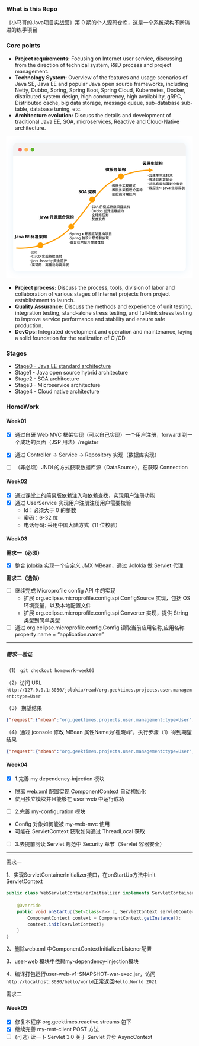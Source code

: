 ### What is this Repo
《小马哥的Java项目实战营》第 0 期的个人源码仓库，这是一个系统架构不断演进的练手项目

### Core points

- **Project requirements:** Focusing on Internet user service, discussing from the direction of technical system, R&D process and project management.
- **Technology System:** Overview of the features and usage scenarios of Java SE, Java EE and popular Java open source frameworks, including Netty, Dubbo, Spring, Spring Boot, Spring Cloud, Kubernetes, Docker, distributed system design, high concurrency, high availability, gRPC, Distributed cache, big data storage, message queue, sub-database sub-table, database tuning, etc.
- **Architecture evolution:** Discuss the details and development of traditional Java EE, SOA, microservices, Reactive and Cloud-Native architecture.

![img](resource/project-1.62bfa416.png)

- **Project process:** Discuss the process, tools, division of labor and collaboration of various stages of Internet projects from project establishment to launch.
- **Quality Assurance:** Discuss the methods and experience of unit testing, integration testing, stand-alone stress testing, and full-link stress testing to improve service performance and stability and ensure safe production.
- **DevOps:** Integrated development and operation and maintenance, laying a solid foundation for the realization of CI/CD.

### Stages

- [Stage0 - Java EE standard architecture](wiki/stage-0/wiki/Stage0.md)
- Stage1 - Java open source hybrid architecture
- Stage2 - SOA architecture
- Stage3 - Microservice architecture
- Stage4 - Cloud native architecture


### HomeWork

#### Week01
- [x] 通过自研 Web MVC 框架实现（可以自己实现）一个用户注册，forward 到一个成功的页面（JSP 用法）/register
- [x] 通过 Controller -> Service -> Repository 实现（数据库实现）
- [ ] （非必须）JNDI 的方式获取数据库源（DataSource），在获取 Connection



#### Week02

- [x] 通过课堂上的简易版依赖注入和依赖查找，实现用户注册功能
- [x] 通过 UserService 实现用户注册注册用户需要校验
  - Id：必须大于 0 的整数
  - 密码：6-32 位 
  - 电话号码: 采用中国大陆方式（11 位校验）



#### Week03

**需求一（必须）**

- [x] 整合 [jolokia](https://jolokia.org/) 实现一个自定义 JMX MBean，通过 Jolokia 做 Servlet 代理

**需求二（选做）** 

- [ ] 继续完成 Microprofile config API 中的实现
  - 扩展 org.eclipse.microprofile.config.spi.ConfigSource 实现，包括 OS 环境变量，以及本地配置文件
  - 扩展 org.eclipse.microprofile.config.spi.Converter 实现，提供 String 类型到简单类型
- [ ] 通过 org.eclipse.microprofile.config.Config 读取当前应用名称,应用名称 property name = “application.name”

------

##### 需求一验证

（1） `git checkout homework-week03`

（2）访问 URL `http://127.0.0.1:8080/jolokia/read/org.geektimes.projects.user.management:type=User`

（3） 期望结果

```json
{"request":{"mbean":"org.geektimes.projects.user.management:type=User","type":"read"},"value":{"Email":"mercyblitz@gmail.com","User":{"password":"******","phoneNumber":"abcdefg","name":"小马哥","id":null,"email":"mercyblitz@gmail.com"},"PhoneNumber":"abcdefg","Id":null,"Name":"小马哥","Password":"******"},"timestamp":1615992674,"status":200}
```

（4）通过 jconsole 修改 MBean 属性Name为'瞿晓峰'，执行步骤（1）得到期望结果

```json
{"request":{"mbean":"org.geektimes.projects.user.management:type=User","type":"read"},"value":{"Email":"mercyblitz@gmail.com","User":{"password":"******","phoneNumber":"abcdefg","name":"瞿晓峰","id":null,"email":"mercyblitz@gmail.com"},"PhoneNumber":"abcdefg","Id":null,"Name":"瞿晓峰","Password":"******"},"timestamp":1615995343,"status":200}
```



#### Week04

- [x] 1.完善 my dependency-injection 模块
- 脱离 web.xml 配置实现 ComponentContext 自动初始化
- 使用独立模块并且能够在 user-web 中运行成功
- [ ] 2.完善 my-configuration 模块
- Config 对象如何能被 my-web-mvc 使用
- 可能在 ServletContext 获取如何通过 ThreadLocal 获取
- [ ] 3.去提前阅读 Servlet 规范中 Security 章节（Servlet 容器安全）

------

需求一

1、实现ServletContainerInitializer接口，在onStartUp方法中init ServletContext

```java
public class WebServletContainerInitializer implements ServletContainerInitializer {

    @Override
    public void onStartup(Set<Class<?>> c, ServletContext servletContext) throws ServletException {
        ComponentContext context = ComponentContext.getInstance();
        context.init(servletContext);
    }
}
```

2、删除web.xml 中ComponentContextInitializerListener配置

3、user-web 模块中依赖my-dependency-injection模块

4、编译打包运行user-web-v1-SNAPSHOT-war-exec.jar，访问`http://localhost:8080/hello/world`正常返回`Hello,World 2021`

需求二

#### Week05
 - [x] 修复本程序 org.geektimes.reactive.streams 包下
 - [x] 继续完善 my-rest-client POST 方法
 - [ ] (可选) 读一下 Servlet 3.0 关于 Servlet 异步 AsyncContext
